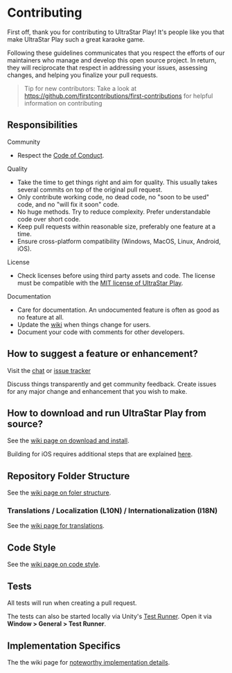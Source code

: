 # Contributing
First off, thank you for contributing to UltraStar Play! It's people like you that make UltraStar Play such a great karaoke game.

Following these guidelines communicates that you respect the efforts of our maintainers who manage and develop this open source project.
In return, they will reciprocate that respect in addressing your issues, assessing changes, and helping you finalize your pull requests.

> Tip for new contributors: Take a look at https://github.com/firstcontributions/first-contributions for helpful information on contributing

## Responsibilities
Community
- Respect the [Code of Conduct](https://www.contributor-covenant.org/version/2/1/code_of_conduct/).

Quality
- Take the time to get things right and aim for quality. This usually takes several commits on top of the original pull request.
- Only contribute working code, no dead code, no "soon to be used" code, and no "will fix it soon" code.
- No huge methods. Try to reduce complexity. Prefer understandable code over short code.
- Keep pull requests within reasonable size, preferably one feature at a time.
- Ensure cross-platform compatibility (Windows, MacOS, Linux, Android, iOS).

License
- Check licenses before using third party assets and code. The license must be compatible with the [MIT license of UltraStar Play](https://github.com/UltraStar-Deluxe/Play/blob/master/LICENSE).

Documentation
- Care for documentation. An undocumented feature is often as good as no feature at all.
- Update the [wiki](https://github.com/UltraStar-Deluxe/Play/wiki) when things change for users.
- Document your code with comments for other developers.

## How to suggest a feature or enhancement?
Visit the [chat](https://discord.com/invite/PAUJFKCGbb) or [issue tracker](https://github.com/UltraStar-Deluxe/Play/issues) 

Discuss things transparently and get community feedback. Create issues for any major change and enhancement that you wish to make.

## How to download and run UltraStar Play from source?
See the [wiki page on download and install](https://github.com/UltraStar-Deluxe/Play/wiki/Download-and-Install#download-and-build-from-source-code).

Building for iOS requires additional steps that are explained [here](https://github.com/UltraStar-Deluxe/Play/wiki/iOS-Executable-Compilation).

## Repository Folder Structure
See the [wiki page on foler structure](https://github.com/UltraStar-Deluxe/Play/wiki/Folder-Structure).

### Translations / Localization (L10N) / Internationalization (I18N)
See the [wiki page for translations](https://github.com/UltraStar-Deluxe/Play/wiki/Translations,-Internationalization-(I18N)).

## Code Style
See the [wiki page on code style](https://github.com/UltraStar-Deluxe/Play/wiki/Code-Style).

## Tests
All tests will run when creating a pull request.

The tests can also be started locally via Unity's [Test Runner](https://docs.unity3d.com/2019.1/Documentation/Manual/testing-editortestsrunner.html).
Open it via **Window > General > Test Runner**.

## Implementation Specifics
The the wiki page for [noteworthy implementation details](https://github.com/UltraStar-Deluxe/Play/wiki/Implementation-Specifics).
